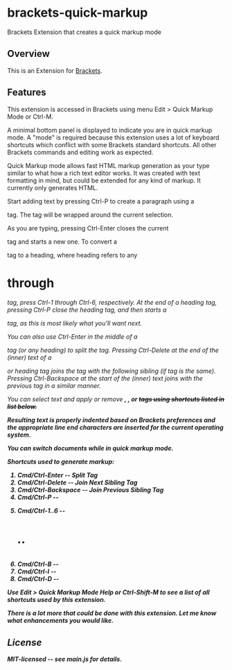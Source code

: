 brackets-quick-markup
=====================

Brackets Extension that creates a quick markup mode 

## Overview

This is an Extension for [Brackets](https://github.com/adobe/brackets). 

## Features

This extension is accessed in Brackets using menu Edit > Quick Markup Mode or Ctrl-M.

A minimal bottom panel is displayed to indicate you are in quick markup mode. A "mode"
is required because this extension uses a lot of keyboard shortcuts which conflict with
some Brackets standard shortcuts. All other Brackets commands and editing work as expected.

Quick Markup mode allows fast HTML markup generation as your type similar to what how a
rich text editor works. It was created with text formatting in mind, but could be extended
for any kind of markup. It currently only generates HTML.

Start adding text by pressing Ctrl-P to create a paragraph using a <p> tag.
The tag will be wrapped around the current selection.

As you are typing, pressing Ctrl-Enter closes the current <p> tag and starts a new one.
To convert a <p> tag to a heading, where heading refers to any <h1> through <h6> tag,
press Ctrl-1 through Ctrl-6, respectively. At the end of a heading tag, pressing Ctrl-P
close the heading tag, and then starts a <p> tag, as this is most likely what you'll
want next.

You can also use Ctrl-Enter in the middle of a <p> tag (or any heading)
to split the tag. Pressing Ctrl-Delete at the end of the (inner) text of a <p>
or heading tag joins the tag with the following sibling (if tag is the same).
Pressing Ctrl-Backspace at the start of the (inner) text joins with the previous
tag in a similar manner.

You can select text and apply or remove <strong>, <em>, or <del> tags using shortcuts
listed in list below.

Resulting text is properly indented based on Brackets preferences and
the appropriate line end characters are inserted for the current operating system.

You can switch documents while in quick markup mode.

Shortcuts used to generate markup:

1. **Cmd/Ctrl-Enter** -- Split Tag
1. **Cmd/Ctrl-Delete** -- Join Next Sibling Tag
1. **Cmd/Ctrl-Backspace** -- Join Previous Sibling Tag
1. **Cmd/Ctrl-P** -- <p>
1. **Cmd/Ctrl-1..6** -- <h1>..<h6>
1. **Cmd/Ctrl-B** -- <strong>
1. **Cmd/Ctrl-I** -- <em>
1. **Cmd/Ctrl-D** -- <del>

Use Edit > Quick Markup Mode Help or Ctrl-Shift-M to see a list of all shortcuts used by this extension.

There is a lot more that could be done with this extension.
Let me know what enhancements you would like.

## License

MIT-licensed -- see _main.js_ for details.
